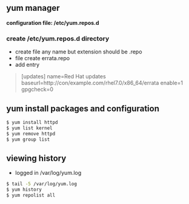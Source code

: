 ## yum manager
**configuration file: /etc/yum.repos.d**
### create /etc/yum.repos.d  directory
- create file any name but extension should be .repo  
- file create errata.repo
- add entry
>
> [updates]
> name=Red Hat updates
> baseurl=http://con/example.com/rhel7.0/x86_64/errata
> enable=1
> gpgcheck=0

## yum install packages and configuration
```sh
$ yum install httpd
$ yum list kernel
$ yum remove httpd
$ yum group list
```
## viewing history
- logged in /var/log/yum.log
```sh
$ tail -5 /var/log/yum.log
$ yum history
$ yum repolist all
```
